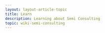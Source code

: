 ```yaml
---
layout: layout-article-topic
title: Learn
description: Learning about Semi Consulting
topic: wiki-semi-consulting
---
```

